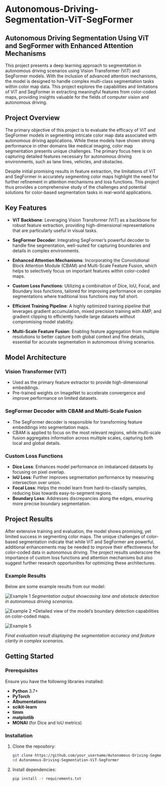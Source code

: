 # Autonomous-Driving-Segmentation-ViT-SegFormer

## Autonomous Driving Segmentation Using ViT and SegFormer with Enhanced Attention Mechanisms

This project presents a deep learning approach to segmentation in autonomous driving scenarios using Vision Transformer (ViT) and SegFormer models. With the inclusion of advanced attention mechanisms, the model is designed to handle complex multi-class segmentation tasks within color map data. This project explores the capabilities and limitations of ViT and SegFormer in extracting meaningful features from color-coded maps, providing insights valuable for the fields of computer vision and autonomous driving.

## Project Overview

The primary objective of this project is to evaluate the efficacy of ViT and SegFormer models in segmenting intricate color map data associated with autonomous driving applications. While these models have shown strong performance in other domains like medical imaging, color map segmentation presents unique challenges. The primary focus here is on capturing detailed features necessary for autonomous driving environments, such as lane lines, vehicles, and obstacles.

Despite initial promising results in feature extraction, the limitations of ViT and SegFormer in accurately segmenting color maps highlight the need for further refinement in attention mechanisms and loss functions. This project thus provides a comprehensive study of the challenges and potential solutions for color-based segmentation tasks in real-world applications.

## Key Features

- **ViT Backbone**: Leveraging Vision Transformer (ViT) as a backbone for robust feature extraction, providing high-dimensional representations that are particularly useful in visual tasks.
  
- **SegFormer Decoder**: Integrating SegFormer’s powerful decoder to handle fine segmentation, well-suited for capturing boundaries and details in complex environments.

- **Enhanced Attention Mechanisms**: Incorporating the Convolutional Block Attention Module (CBAM) and Multi-Scale Feature Fusion, which helps to selectively focus on important features within color-coded maps.

- **Custom Loss Functions**: Utilizing a combination of Dice, IoU, Focal, and Boundary loss functions, tailored for improving performance on complex segmentations where traditional loss functions may fall short.

- **Efficient Training Pipeline**: A highly optimized training pipeline that leverages gradient accumulation, mixed precision training with AMP, and gradient clipping to efficiently handle large datasets without compromising model stability.

- **Multi-Scale Feature Fusion**: Enabling feature aggregation from multiple resolutions to better capture both global context and fine details, essential for accurate segmentation in autonomous driving scenarios.

## Model Architecture

### Vision Transformer (ViT)
- Used as the primary feature extractor to provide high-dimensional embeddings.
- Pre-trained weights on ImageNet to accelerate convergence and improve performance on limited datasets.

### SegFormer Decoder with CBAM and Multi-Scale Fusion
- The SegFormer decoder is responsible for transforming feature embeddings into segmentation maps.
- CBAM is applied to focus on the most relevant regions, while multi-scale fusion aggregates information across multiple scales, capturing both local and global details.

### Custom Loss Functions
- **Dice Loss**: Enhances model performance on imbalanced datasets by focusing on pixel overlap.
- **IoU Loss**: Further improves segmentation performance by measuring intersection over union.
- **Focal Loss**: Helps the model learn from hard-to-classify samples, reducing bias towards easy-to-segment regions.
- **Boundary Loss**: Addresses discrepancies along the edges, ensuring more precise boundary segmentation.

## Project Results

After extensive training and evaluation, the model shows promising, yet limited success in segmenting color maps. The unique challenges of color-based segmentation indicate that while ViT and SegFormer are powerful, additional enhancements may be needed to improve their effectiveness for color-coded data in autonomous driving. The project results underscore the importance of custom loss functions and attention mechanisms but also suggest further research opportunities for optimizing these architectures.

### Example Results

Below are some example results from our model:

![Example 1](ImagesRaw/1.png)
*Segmentation output showcasing lane and obstacle detection in autonomous driving scenarios.*

![Example 2](ImagesRaw/5.png)
*Detailed view of the model’s boundary detection capabilities on color-coded maps.

![Example 5](ImagesRaw/6.png)

*Final evaluation result displaying the segmentation accuracy and feature clarity in complex scenarios.*

## Getting Started

### Prerequisites

Ensure you have the following libraries installed:
- **Python** 3.7+
- **PyTorch**
- **Albumentations**
- **scikit-learn**
- **timm**
- **matplotlib**
- **MONAI** (for Dice and IoU metrics)

### Installation

1. Clone the repository:

    ```bash
    git clone https://github.com/your_username/Autonomous-Driving-Segmentation-ViT-SegFormer.git
    cd Autonomous-Driving-Segmentation-ViT-SegFormer
    ```

2. Install dependencies:

    ```bash
    pip install -r requirements.txt
    ```

